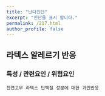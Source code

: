 ```yaml
---
title: "난다진단"
excerpt: "진단을 표시 합니다."
permalink: /217.html
author_profile: false
---
```

## 라텍스 알레르기 반응



### 특성 / 관련요인 / 위험요인

>   

    천연고무 라텍스 단백질 성분에 대한 과민반응
